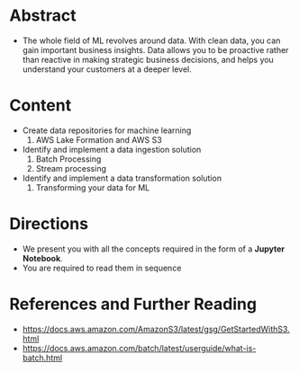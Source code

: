 # Abstract

* The whole field of ML revolves around data. With clean data, you can gain important business insights. Data allows you to be proactive rather than reactive in making strategic business decisions, and helps you understand your customers at a deeper level.

# Content

* Create data repositories for machine learning
  1) AWS Lake Formation and AWS S3
* Identify and implement a data ingestion solution
  1) Batch Processing
  2) Stream processing
* Identify and implement a data transformation solution
  1) Transforming your data for ML

# Directions

* We present you with all the concepts required in the form of a **Jupyter Notebook**. 
* You are required to read them in sequence

# References and Further Reading

* https://docs.aws.amazon.com/AmazonS3/latest/gsg/GetStartedWithS3.html
* https://docs.aws.amazon.com/batch/latest/userguide/what-is-batch.html

